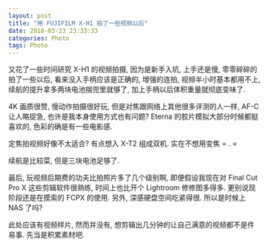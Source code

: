 ```yaml
---
layout: post
title: "用 FUJIFILM X-H1 拍了一些视频以后"
date: 2018-03-23 23:33:33
categories: Photo
tags: Photo
---
```

<!--more-->
又花了一些时间研究 X-H1 的视频拍摄, 因为是新手入坑, 上手还是慢, 零零碎碎的拍了一些以后, 看来没入手柄应该是正确的, 增强的连拍, 视频半小时基本都用不上, 续航的提升拿多两块电池揣兜里就够了, 加上手柄以后体积重量就彻底变味了.

4K 画质很赞, 慢动作拍摄很好玩, 但是对焦跟网络上其他很多评测的人一样, AF-C 让人略捉急, 也许是我本身使用方式也有问题? Eterna 的胶片模拟大部分时候都挺喜欢的, 色彩的确是有一些电影感.

定焦拍视频好像不太适合? 有点想入 X-T2 组成双机. 实在不想用变焦 = . =

续航是比较菜, 但是三块电池足够了.

最后, 玩视频后期费的功夫比拍照片多了几个级别啊, 即便假设我现在对 Final Cut Pro X 这些剪辑软件很熟练, 时间上也比开个 Lightroom 修修图多得多. 更别说现阶段还是在摸索的 FCPX 的使用. 另外, 深感硬盘空间吃紧得很. 所以是时候上 NAS 了吗?

此处应该有视频样片, 然而并没有, 想剪辑出几分钟的让自己满意的视频都不是件易事. 先当是积累素材吧.

